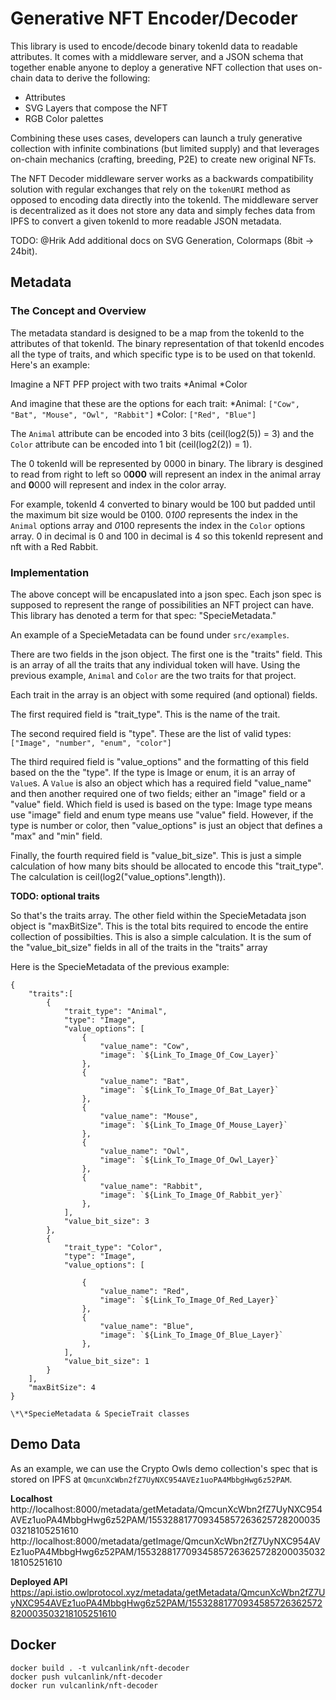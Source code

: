 # Generative NFT Encoder/Decoder

This library is used to encode/decode binary tokenId data to readable attributes. It comes with a middleware server, and a JSON schema that together enable anyone to deploy a generative NFT collection that uses on-chain data to derive the following:

-   Attributes
-   SVG Layers that compose the NFT
-   RGB Color palettes

Combining these uses cases, developers can launch a truly generative collection with infinite combinations (but limited supply) and that leverages on-chain mechanics (crafting, breeding, P2E) to create new original NFTs.

The NFT Decoder middleware server works as a backwards compatibility solution with regular exchanges that rely on the `tokenURI` method as opposed to encoding data directly into the tokenId. The middleware server is decentralized as it does not store any data and simply feches data from IPFS to convert a given tokenId to more readable JSON metadata.

TODO: @Hrik Add additional docs on SVG Generation, Colormaps (8bit -> 24bit).

## Metadata

### The Concept and Overview

The metadata standard is designed to be a map from the tokenId to the attributes of that tokenId. The binary representation of that tokenId encodes all the type of traits, and which specific type is to be used on that tokenId. Here's an example:

Imagine a NFT PFP project with two traits
*Animal
*Color

And imagine that these are the options for each trait:
*Animal: `["Cow", "Bat", "Mouse", "Owl", "Rabbit"]`
*Color: `["Red", "Blue"]`

The `Animal` attribute can be encoded into 3 bits (ceil(log2(5)) = 3) and the `Color` attribute can be encoded into 1 bit (ceil(log2(2)) = 1).

The 0 tokenId will be represented by 0000 in binary. The library is desgined to read from right to left so 0**000** will represent an index in the animal array and **0**000 will represent and index in the color array.

For example, tokenId 4 converted to binary would be 100 but padded until the maximum bit size would be 0100. 0*100* represents the index in the `Animal` options array and *0*100 represents the index in the `Color` options array. 0 in decimal is 0 and 100 in decimal is 4 so this tokenId represent and nft with a Red Rabbit.

### Implementation

The above concept will be encapuslated into a json spec. Each json spec is supposed to represent the range of possibilities an NFT project can have. This library has denoted a term for that spec: "SpecieMetadata."

An example of a SpecieMetadata can be found under `src/examples`.

There are two fields in the json object. The first one is the "traits" field. This is an array of all the traits that any individual token will have. Using the previous example, `Animal` and `Color` are the two traits for that project.

Each trait in the array is an object with some required (and optional) fields.

The first required field is "trait_type". This is the name of the trait.

The second required field is "type". These are the list of valid types:
`["Image", "number", "enum", "color"]`

The third required field is "value_options" and the formatting of this field based on the the "type". If the type is Image or enum, it is an array of `Value`s. A `Value` is also an object which has a required field "value_name" and then another required one of two fields; either an "image" field or a "value" field. Which field is used is based on the type: Image type means use "image" field and enum type means use "value" field. However, if the type is number or color, then "value_options" is just an object that defines a "max" and "min" field.

Finally, the fourth required field is "value_bit_size". This is just a simple calculation of how many bits should be allocated to encode this "trait_type". The calculation is ceil(log2("value_options".length)).

**TODO: optional traits**

So that's the traits array. The other field within the SpecieMetadata json object is "maxBitSize". This is the total bits required to encode the entire collection of possibilties. This is also a simple calculation. It is the sum of the "value_bit_size" fields in all of the traits in the "traits" array

Here is the SpecieMetadata of the previous example:

```
{
    "traits":[
        {
            "trait_type": "Animal",
            "type": "Image",
            "value_options": [
                {
                    "value_name": "Cow",
                    "image": `${Link_To_Image_Of_Cow_Layer}`
                },
                {
                    "value_name": "Bat",
                    "image": `${Link_To_Image_Of_Bat_Layer}`
                },
                {
                    "value_name": "Mouse",
                    "image": `${Link_To_Image_Of_Mouse_Layer}`
                },
                {
                    "value_name": "Owl",
                    "image": `${Link_To_Image_Of_Owl_Layer}`
                },
                {
                    "value_name": "Rabbit",
                    "image": `${Link_To_Image_Of_Rabbit_yer}`
                },
            ],
            "value_bit_size": 3
        },
        {
            "trait_type": "Color",
            "type": "Image",
            "value_options": [

                {
                    "value_name": "Red",
                    "image": `${Link_To_Image_Of_Red_Layer}`
                },
                {
                    "value_name": "Blue",
                    "image": `${Link_To_Image_Of_Blue_Layer}`
                },
            ],
            "value_bit_size": 1
        }
    ],
    "maxBitSize": 4
}
```

    \*\*SpecieMetadata & SpecieTrait classes

## Demo Data

As an example, we can use the Crypto Owls demo collection's spec that is stored on IPFS at `QmcunXcWbn2fZ7UyNXC954AVEz1uoPA4MbbgHwg6z52PAM`.

**Localhost**
http://localhost:8000/metadata/getMetadata/QmcunXcWbn2fZ7UyNXC954AVEz1uoPA4MbbgHwg6z52PAM/15532881770934585726362572820003503218105251610
http://localhost:8000/metadata/getImage/QmcunXcWbn2fZ7UyNXC954AVEz1uoPA4MbbgHwg6z52PAM/15532881770934585726362572820003503218105251610

**Deployed API**
https://api.istio.owlprotocol.xyz/metadata/getMetadata/QmcunXcWbn2fZ7UyNXC954AVEz1uoPA4MbbgHwg6z52PAM/15532881770934585726362572820003503218105251610


## Docker
```
docker build . -t vulcanlink/nft-decoder
docker push vulcanlink/nft-decoder
docker run vulcanlink/nft-decoder
```
